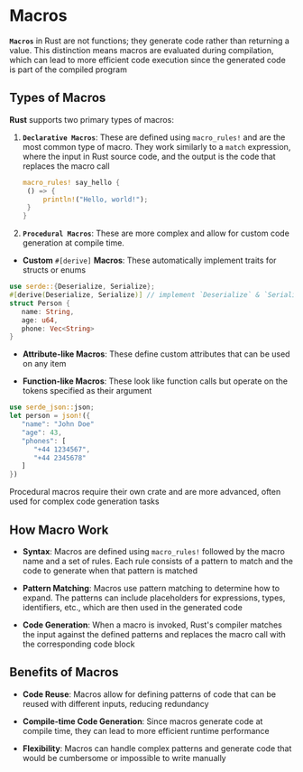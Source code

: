 # Macros

**`Macros`** in Rust are not functions; they generate code rather than returning a value. This distinction means macros
are evaluated during compilation, which can lead to more efficient code execution since the generated code is part of
the compiled program

## Types of Macros

**Rust** supports two primary types of macros:

1. **`Declarative Macros`**: These are defined using `macro_rules!` and are the most common type of macro. They work
   similarly to a `match` expression, where the input in Rust source code, and the output is the code that replaces the
   macro call

   ```rust
   macro_rules! say_hello {
    () => {
        println!("Hello, world!");
    }
   }
   ```

2. **`Procedural Macros`**: These are more complex and allow for custom code generation at compile time.

- **Custom** `#[derive]` **Macros**: These automatically implement traits for structs or enums

```rust
use serde::{Deserialize, Serialize};
#[derive(Deserialize, Serialize)] // implement `Deserialize` & `Serialize` with derive
struct Person {
   name: String,
   age: u64,
   phone: Vec<String>
}
```

- **Attribute-like Macros**: These define custom attributes that can be used on any item

<!--TODO: code example-->

- **Function-like Macros**: These look like function calls but operate on the tokens specified as their argument

```rust
use serde_json::json;
let person = json!({
   "name": "John Doe"
   "age": 43,
   "phones": [
      "+44 1234567",
      "+44 2345678"
   ]
})
```

Procedural macros require their own crate and are more advanced, often used for complex code generation tasks

## How Macro Work

- **Syntax**: Macros are defined using `macro_rules!` followed by the macro name and a set of rules. Each rule consists
  of a pattern to match and the code to generate when that pattern is matched

- **Pattern Matching**: Macros use pattern matching to determine how to expand. The patterns can include placeholders
  for expressions, types, identifiers, etc., which are then used in the generated code

- **Code Generation**: When a macro is invoked, Rust's compiler matches the input against the defined patterns and
  replaces the macro call with the corresponding code block

## Benefits of Macros

- **Code Reuse**: Macros allow for defining patterns of code that can be reused with different inputs, reducing
  redundancy

- **Compile-time Code Generation**: Since macros generate code at compile time, they can lead to more efficient runtime
  performance

- **Flexibility**: Macros can handle complex patterns and generate code that would be cumbersome or impossible to write
  manually
